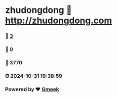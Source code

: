 # zhudongdong :link: http://zhudongdong.com 
### :page_facing_up: [3](http://zhudongdong.com/tag.html) 
### :speech_balloon: 0 
### :hibiscus: 3770 
### :alarm_clock: 2024-10-31 19:38:59 
### Powered by :heart: [Gmeek](https://github.com/Meekdai/Gmeek)
